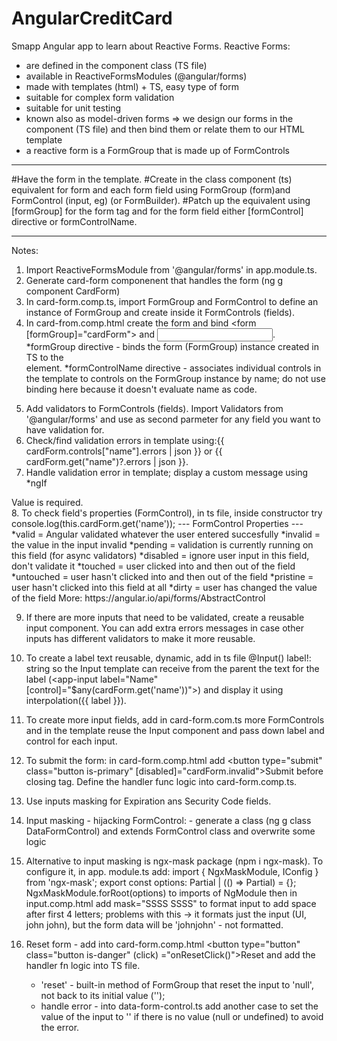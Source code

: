 # AngularCreditCard

Smapp Angular app to learn about Reactive Forms.
Reactive Forms:

- are defined in the component class (TS file)
- available in ReactiveFormsModules (@angular/forms)
- made with templates (html) + TS, easy type of form
- suitable for complex form validation
- suitable for unit testing
- known also as model-driven forms => we design our forms in the component (TS file) and then bind them or relate them to our HTML template
- a reactive form is a FormGroup that is made up of FormControls

---

#Have the form in the template.
#Create in the class component (ts) equivalent for form and each form field using FormGroup (form)and FormControl (input, eg) (or FormBuilder).
#Patch up the equivalent using [formGroup] for the form tag and for the form field either [formControl] directive or formControlName.

---

Notes:

1.  Import ReactiveFormsModule from '@angular/forms' in app.module.ts.
2.  Generate card-form componenent that handles the form (ng g component CardForm)
3.  In card-form.comp.ts, import FormGroup and FormControl to define an instance of FormGroup and create inside it FormControls (fields).
4.  In card-from.comp.html create the form and bind <form [formGroup]="cardForm"> and <input formControlName="name" />.
    *formGroup directive - binds the form (FormGroup) instance created in TS to the <form> element.
    *formControlName directive - associates individual controls in the template to controls on the FormGroup instance by name; do not use binding here because it doesn't evaluate name as code.
5.  Add validators to FormControls (fields). Import Validators from '@angular/forms' and use as second parmeter for any field you want to have validation for.
6.  Check/find validation errors in template using:{{ cardForm.controls["name"].errors | json }} or {{ cardForm.get("name")?.errors | json }}.
7.  Handle validation error in template; display a custom message using \*ngIf
<div *ngIf="cardForm.controls['name'].errors['required'] && cardForm.controls['name'].dirty &&
      cardForm.controls['name'].touched">Value is required.</div>
8.  To check field's properties (FormControl), in ts file, inside constructor try console.log(this.cardForm.get('name'));
    --- FormControl Properties ---
    *valid = Angular validated whatever the user entered succesfully
    *invalid = the value in the input invalid
    *pending = validation is currently running on this field (for async validators)
    *disabled = ignore user input in this field, don't validate it
    *touched = user clicked into and then out of the field
    *untouched = user hasn't clicked into and then out of the field
    *pristine = user hasn't clicked into this field at all
    *dirty = user has changed the value of the field
    More: https://angular.io/api/forms/AbstractControl

9.  If there are more inputs that need to be validated, create a reusable input component. You can add extra errors messages in case other inputs has different validators to make it more reusable.
10. To create a label text reusable, dynamic, add in ts file @Input() label!: string so the Input template can receive from the parent the text for the label (<app-input label="Name" [control]="$any(cardForm.get('name'))"></app-input>) and display it using interpolation(<label class="label">{{ label }}</label>).
11. To create more input fields, add in card-form.com.ts more FormControls and in the template reuse the Input component and pass down label and control for each input.
12. To submit the form: in card-form.comp.html add <button type="submit" class="button is-primary" [disabled]="cardForm.invalid">Submit</button> before closing </form> tag. Define the handler func logic into card-form.comp.ts.
13. Use inputs masking for Expiration ans Security Code fields.
14. Input masking - hijacking FormControl: - generate a class (ng g class DataFormControl) and extends FormControl class and overwrite some logic
15. Alternative to input masking is ngx-mask package (npm i ngx-mask). To configure it, in app. module.ts add:
    import { NgxMaskModule, IConfig } from 'ngx-mask';
    export const options: Partial<IConfig> | (() => Partial<IConfig>) = {};
    NgxMaskModule.forRoot(options) to imports of NgModule
    then in input.comp.html add mask="SSSS SSSS" to format input to add space after first 4 letters;
    problems with this -> it formats just the input (UI, john john), but the form data will be 'johnjohn' - not formatted.
16. Reset form - add into card-form.comp.html <button type="button" class="button is-danger" (click) ="onResetClick()">Reset</button> and add the handler fn logic into TS file.

    - 'reset' - built-in method of FormGroup that reset the input to 'null', not back to its initial value ('');
    - handle error - into data-form-control.ts add another case to set the value of the input to '' if there is no value (null or undefined) to avoid the error.
